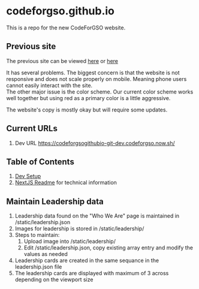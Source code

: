 # codeforgso.github.io

This is a repo for the new CodeForGSO website.

## Previous site

The previous site can be viewed [here](https://codeforgso.github.io/codeforgreensboro.org) or [here](https://codeforgreensboro.org)

It has several problems. The biggest concern is that the website is not responsive and does not scale properly on mobile. Meaning phone users cannot easily interact with the site.  
The other major issue is the color scheme. Our current color scheme works well together but using red as a primary color is a little aggressive.

The website's copy is mostly okay but will require some updates.

## Current URLs

1. Dev URL https://codeforgsogithubio-git-dev.codeforgso.now.sh/

## Table of Contents

1. [Dev Setup](./docs/setup.md)
1. [NextJS Readme](./docs/next.md) for technical information

## Maintain Leadership data

1. Leadership data found on the "Who We Are" page is maintained in /static/leadership.json
1. Images for leadership is stored in /static/leadership/
1. Steps to maintain:
    1. Upload image into /static/leadership/
    1. Edit /static/leadership.json, copy existing array entry and modify the values as needed
1. Leadership cards are created in the same sequance in the leadership.json file
1. The leadership cards are displayed with maximum of 3 across depending on the viewport size